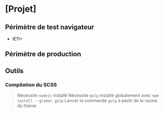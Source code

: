
# [Projet]

## Périmètre de test navigateur

- IE11+



## Périmètre de production



## Outils

### Compilation du SCSS

> Nécessite `nodejs` installé
> Nécessite `gulp` installé globalement avec `npm install --global gulp`
> Lancer la commande `gulp` à partir de la racine du thème

